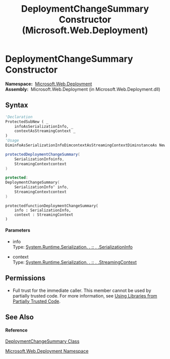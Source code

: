 ﻿---
title: DeploymentChangeSummary Constructor  (Microsoft.Web.Deployment)
TOCTitle: DeploymentChangeSummary Constructor
ms:assetid: M:Microsoft.Web.Deployment.DeploymentChangeSummary.#ctor(System.Runtime.Serialization.SerializationInfo,System.Runtime.Serialization.StreamingContext)
ms:mtpsurl: https://msdn.microsoft.com/en-us/library/microsoft.web.deployment.deploymentchangesummary.deploymentchangesummary(v=VS.90)
ms:contentKeyID: 22754039
ms.date: 05/02/2012
mtps_version: v=VS.90
f1_keywords:
- Microsoft.Web.Deployment.DeploymentChangeSummary.DeploymentChangeSummary
- Microsoft.Web.Deployment.DeploymentChangeSummary.#ctor
dev_langs:
- CSharp
- JScript
- VB
- c++
api_location:
- Microsoft.Web.Deployment.dll
api_name:
- Microsoft.Web.Deployment.DeploymentChangeSummary..ctor
api_type:
- Managed
topic_type:
- apiref
- kbSyntax
product_family_name: VS
ROBOTS: INDEX,FOLLOW
---

# DeploymentChangeSummary Constructor

**Namespace:**  [Microsoft.Web.Deployment](microsoft-web-deployment-namespace.md)  
**Assembly:**  Microsoft.Web.Deployment (in Microsoft.Web.Deployment.dll)

## Syntax

``` vb
'Declaration
ProtectedSubNew ( _
    infoAsSerializationInfo, _
    contextAsStreamingContext _
)
'Usage
DiminfoAsSerializationInfoDimcontextAsStreamingContextDiminstanceAs NewDeploymentChangeSummary(info, context)
```

``` csharp
protectedDeploymentChangeSummary(
    SerializationInfoinfo,
    StreamingContextcontext
)
```

``` c++
protected:
DeploymentChangeSummary(
    SerializationInfo^ info, 
    StreamingContextcontext
)
```

``` jscript
protectedfunctionDeploymentChangeSummary(
    info : SerializationInfo, 
    context : StreamingContext
)
```

#### Parameters

  - info  
    Type: [System.Runtime.Serialization. . :: . .SerializationInfo](https://msdn.microsoft.com/en-us/library/a9b6042e\(v=vs.90\))  

<!-- end list -->

  - context  
    Type: [System.Runtime.Serialization. . :: . .StreamingContext](https://msdn.microsoft.com/en-us/library/t16abws5\(v=vs.90\))  

## Permissions

  - Full trust for the immediate caller. This member cannot be used by partially trusted code. For more information, see [Using Libraries from Partially Trusted Code](https://msdn.microsoft.com/en-us/library/8skskf63\(v=vs.90\)).

## See Also

#### Reference

[DeploymentChangeSummary Class](deploymentchangesummary-class-microsoft-web-deployment.md)

[Microsoft.Web.Deployment Namespace](microsoft-web-deployment-namespace.md)

